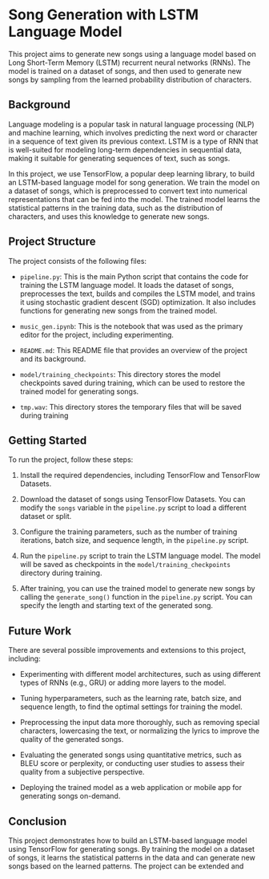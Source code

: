# Song Generation with LSTM Language Model

This project aims to generate new songs using a language model based on Long Short-Term Memory (LSTM) recurrent neural networks (RNNs). The model is trained on a dataset of songs, and then used to generate new songs by sampling from the learned probability distribution of characters.

## Background

Language modeling is a popular task in natural language processing (NLP) and machine learning, which involves predicting the next word or character in a sequence of text given its previous context. LSTM is a type of RNN that is well-suited for modeling long-term dependencies in sequential data, making it suitable for generating sequences of text, such as songs.

In this project, we use TensorFlow, a popular deep learning library, to build an LSTM-based language model for song generation. We train the model on a dataset of songs, which is preprocessed to convert text into numerical representations that can be fed into the model. The trained model learns the statistical patterns in the training data, such as the distribution of characters, and uses this knowledge to generate new songs.

## Project Structure

The project consists of the following files:

- `pipeline.py`: This is the main Python script that contains the code for training the LSTM language model. It loads the dataset of songs, preprocesses the text, builds and compiles the LSTM model, and trains it using stochastic gradient descent (SGD) optimization. It also includes functions for generating new songs from the trained model.
- `music_gen.ipynb`: This is the notebook that was used as the primary editor for the project, including experimenting. 

- `README.md`: This README file that provides an overview of the project and its background.

- `model/training_checkpoints`: This directory stores the model checkpoints saved during training, which can be used to restore the trained model for generating songs.
- `tmp.wav`: This directory stores the temporary files that will be saved during training

## Getting Started

To run the project, follow these steps:

1. Install the required dependencies, including TensorFlow and TensorFlow Datasets.

2. Download the dataset of songs using TensorFlow Datasets. You can modify the `songs` variable in the `pipeline.py` script to load a different dataset or split.

3. Configure the training parameters, such as the number of training iterations, batch size, and sequence length, in the `pipeline.py` script.

4. Run the `pipeline.py` script to train the LSTM language model. The model will be saved as checkpoints in the `model/training_checkpoints` directory during training.

5. After training, you can use the trained model to generate new songs by calling the `generate_song()` function in the `pipeline.py` script. You can specify the length and starting text of the generated song.

## Future Work

There are several possible improvements and extensions to this project, including:

- Experimenting with different model architectures, such as using different types of RNNs (e.g., GRU) or adding more layers to the model.

- Tuning hyperparameters, such as the learning rate, batch size, and sequence length, to find the optimal settings for training the model.

- Preprocessing the input data more thoroughly, such as removing special characters, lowercasing the text, or normalizing the lyrics to improve the quality of the generated songs.

- Evaluating the generated songs using quantitative metrics, such as BLEU score or perplexity, or conducting user studies to assess their quality from a subjective perspective.

- Deploying the trained model as a web application or mobile app for generating songs on-demand.

## Conclusion

This project demonstrates how to build an LSTM-based language model using TensorFlow for generating songs. By training the model on a dataset of songs, it learns the statistical patterns in the data and can generate new songs based on the learned patterns. The project can be extended and

